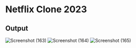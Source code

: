 # Netflix Clone 2023
## Output
![Screenshot (163)](https://github.com/karnatykeerthi/Netflix-2023-clone/assets/133200092/34c18926-0fcd-4b41-8ea9-fc87ef244283)
![Screenshot (164)](https://github.com/karnatykeerthi/Netflix-2023-clone/assets/133200092/bafee614-8504-427b-8627-7f75c348dbb2)
![Screenshot (165)](https://github.com/karnatykeerthi/Netflix-2023-clone/assets/133200092/9088f95b-396d-4d44-8c35-f006a35b1ced)
